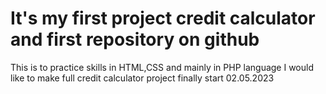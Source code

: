 # It's my first project credit calculator and first repository on github
This is to practice skills in HTML,CSS and mainly in PHP language </b>
I would like to make full credit calculator project
finally start 02.05.2023
